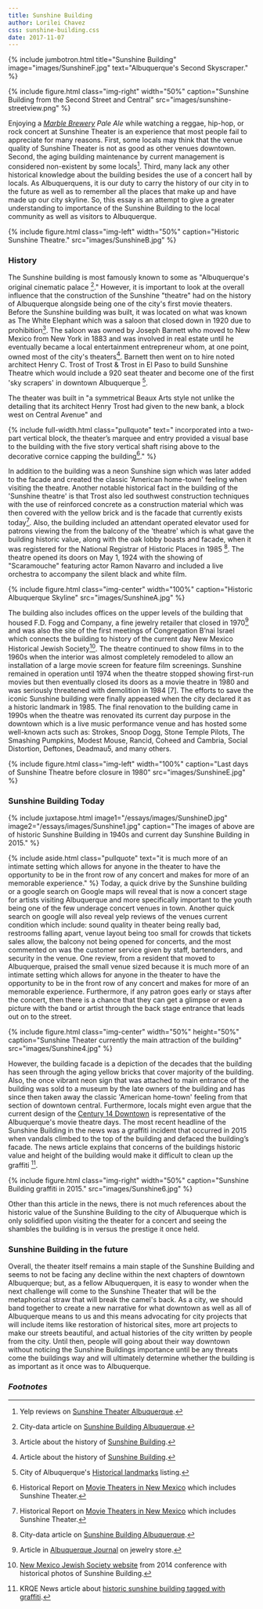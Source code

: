 ```yaml
---
title: Sunshine Building
author: Lorilei Chavez
css: sunshine-building.css
date: 2017-11-07
---
```


{% include jumbotron.html
title="Sunshine Building"
image="images/SunshineF.jpg"
text="Albuquerque's Second Skyscraper."
%} 

{% include figure.html
class="img-right"
width="50%"
caption="Sunshine Building from the Second Street and Central"
src="images/sunshine-streetview.png"
%}

Enjoying a *[Marble Brewery](http://www.marblebrewery.com/) Pale Ale* while watching a reggae, hip-hop, or rock concert at Sunshine Theater is an experience that most people fail to appreciate for many reasons. First, some locals may think that the venue quality of Sunshine Theater is not as good as other venues downtown. Second, the aging building maintenance by current management is considered non-existent by some locals[^Yelp-reviews]. Third, many lack any other historical knowledge about the building besides the use of a concert hall by locals. As Albuquerquens, it is our duty to carry the history of our city in to the future as well as to remember all the places that make up and have made up our city skyline. So, this essay is an attempt to give a greater understanding to importance of the Sunshine Building to the local community as well as visitors to Albuquerque.



{% include figure.html
class="img-left"
width="50%"
caption="Historic Sunshine Theatre."
src="images/SunshineB.jpg"
%}
### History
The Sunshine building is most famously known to some as "Albuquerque's original cinematic palace [^city-data-article]." However, it is important to look at the overall influence that the construction of the Sunshine "theatre" had on the history of Albuquerque alongside being one of the city's first movie theaters. Before the Sunshine building was built, it was located on what was known as The White Elephant which was a saloon that closed down in 1920 due to prohibition[^historic-abq]. The saloon was owned by Joseph Barnett who moved to New Mexico from New York in 1883 and was involved in real estate until he eventually became a local entertainment entrepreneur whom, at one point, owned most of the city's theaters[^historic-abq]. Barnett then went on to hire noted architect Henry C. Trost of Trost & Trost in El Paso to build Sunshine Theatre which would include a 920 seat theater and become one of the first 'sky scrapers' in downtown Albuquerque [^city-of-Abq-Historical-landmarks].

The theater was built in "a symmetrical Beaux Arts style not unlike the detailing that its architect Henry Trost had given to the new bank, a block west on Central Avenue" and 

{% include full-width.html
  class="pullquote"
  text=" incorporated into a two-part vertical block, the theater’s marquee and entry provided a visual base to the building with the five story vertical shaft rising above to the decorative cornice capping the building[^NM-Historic-preservation]."
%}

In addition to the building was a neon Sunshine sign which was later added to the facade and created the classic 'American home-town' feeling when visiting the theatre. Another notable historical fact in the building of the 'Sunshine theatre' is that Trost also led southwest construction techniques with the use of reinforced concrete as a construction material which was then covered with the yellow brick and is the facade that currently exists today[^NM-Historic-preservation]. Also, the building included an attendant operated elevator used for patrons viewing the from the balcony of the 'theatre' which is what gave the building historic value, along with the oak lobby boasts and facade, when it was registered for the National Registrar of Historic Places in 1985 [^city-data-article]. The theatre opened its doors on May 1, 1924 with the showing of "Scaramouche" featuring actor Ramon Navarro and included a live orchestra to accompany the silent black and white film.

{% include figure.html
  class="img-center"
  width="100%"
  caption="Historic Albuquerque Skyline"
  src="images/SunshineA.jpg" %}

The building also includes offices on the upper levels of the building that housed F.D. Fogg and Company, a fine jewelry retailer that closed in 1970[^ABQ-Journal-article] and was also the site of the first meetings of Congregation B’nai Israel which connects the building to history of the current day New Mexico Historical Jewish Society[^NMJS-website]. The theatre continued to show films in to the 1960s when the interior was almost completely remodeled to allow an installation of a large movie screen for feature film screenings. Sunshine remained in operation until 1974 when the theatre stopped showing first-run movies but then eventually closed its doors as a movie theatre in 1980 and was seriously threatened with demolition in 1984 [7]. The efforts to save the iconic Sunshine building were finally appeased when the city declared it as a historic landmark in 1985. The final renovation to the building came in 1990s when the theatre was renovated its current day purpose in the downtown which is a live music performance venue and has hosted some well-known acts such as: Strokes, Snoop Dogg, Stone Temple Pilots, The Smashing Pumpkins, Modest Mouse, Rancid, Coheed and Cambria, Social Distortion, Deftones, Deadmau5, and many others.

{% include figure.html
  class="img-left"
  width="100%"
  caption="Last days of Sunshine Theatre before closure in 1980"
  src="images/SunshineE.jpg" %}

### Sunshine Building Today

{% include juxtapose.html
image1="/essays/images/SunshineD.jpg"
image2="/essays/images/Sunshine1.jpg"
caption="The images of above are of historic Sunshine Building in 1940s and current day Sunshine Building in 2015."
%}

{% include aside.html
  class="pullquote"
  text="it is much more of an intimate setting which allows for anyone in the  theater to have the opportunity to be in the front row of any concert and makes for more of an memorable experience."
  %}
Today, a quick drive by the Sunshine building or a google search on Google maps will reveal that is now a concert stage for artists visiting Albuquerque and more specifically important to the youth being one of the few underage concert venues in town. Another quick search on google will also reveal yelp reviews of the venues current condition which include: sound quality in theater being really bad, restrooms falling apart, venue layout being too small for crowds that tickets sales allow, the balcony not being opened for concerts, and the most commented on was the customer service given by staff, bartenders, and security in the venue. One review, from a resident that moved to Albuquerque, praised the small venue sized because it is much more of an intimate setting which allows for anyone in the  theater to have the opportunity to be in the front row of any concert and makes for more of an memorable experience. Furthermore, if any patron goes early or stays after the concert, then there is a chance that they can get a glimpse or even a picture with the band or artist through the back stage entrance that leads out on to the street. 

{% include figure.html
  class="img-center"
  width="50%"
  height="50%"
  caption="Sunshine Theater currently the main attraction of the building"
  src="images/Sunshine4.jpg" %}
  
However, the building facade is a depiction of the decades that the building has seen through the aging yellow bricks that cover majority of the building. Also, the once vibrant neon sign that was attached to main entrance of the building was sold to a museum by the late owners of the building and has since then taken away the classic 'American home-town' feeling from that section of downtown central. Furthermore, locals might even argue that the current design of the [Century 14 Downtown](http://cinematreasures.org/theaters/44973) is representative of the Albuquerque's movie theatre days. The most recent headline of the Sunshine Building in the news was a graffiti incident that occurred in 2015 when vandals climbed to the top of the building and defaced the building’s facade. The news article explains that concerns of the buildings historic value and height of the building would make it difficult to clean up the graffiti [^KRQE-Article].

 {% include figure.html
class="img-right"
width="50%"
caption="Sunshine Building graffiti in 2015."
src="images/Sunshine6.jpg"
%}

Other than this article in the news, there is not much references about the historic value of the Sunshine Building to the city of Albuquerque which is only solidified upon visiting the theater for a concert and seeing the shambles the building is in versus the prestige it once held.
  
### Sunshine Building in the future

Overall, the theater itself remains a main staple of the Sunshine Building and seems to not be facing any decline within the next chapters of downtown Albuquerque; but, as a fellow Albuquerquen, it is easy to wonder when the next challenge will come to the Sunshine Theater that will be the metaphorical straw that will break the camel's back. As a city, we should band together to create a new narrative for what downtown as well as all of Albuquerque means to us and this means advocating for city projects that will include items like restoration of historical sites, more art projects to make our streets beautiful, and actual histories of the city written by people from the city. Until then, people will going about their way downtown without noticing the Sunshine Buildings importance until be  any threats come the buildings way and will ultimately determine whether the building is as important as it once was to Albuquerque.

### *Footnotes*
[^KRQE-Article]: KRQE News article about [historic sunshine building tagged with graffiti](https://www.krqe.com/2015/02/23/historic-sunshine-building-tagged-with-graffiti/).

[^Yelp-reviews]: Yelp reviews on [Sunshine Theater Albuquerque](https://www.yelp.com/biz/sunshine-theater-albuquerque).

[^city-data-article]: City-data article on [Sunshine Building Albuquerque](https://www.city-data.com/articles/Sunshine-Building-Albuquerque-New-Mexico.html). 

[^historic-abq]: Article about the history of [Sunshine Building](https://www.historicabq.org/sunshine-building.html).

[^city-of-Abq-Historical-landmarks]: City of Albuquerque's [Historical landmarks](https://www.cabq.gov/planning/boards-commissions/landmarks-urban-conservation-commission/historic-landmarks) listing.

[^NM-Historic-preservation]: Historical Report on [Movie Theaters in New Mexico](https://www.nmhistoricpreservation.org/assets/files/historic-contexts-and-reports/Movie-Theaters-in-New-Mexico-MPDF-Final-Sent-to-NPS.pdf) which includes Sunshine Theater.

[^ABQ-Journal-article]: Article in [Albuquerque Journal](https://www.abqjournal.com/biz/265961outlook12-02-04.htm) on jewelry store.

[^NMJS-website]: [New Mexico Jewish Society website](https://www.nmjhs.org/2014-conference/) from 2014 conference with historical photos of Sunshine Building.



[^source]: ENTER SOURCE NOTE HERE
<https://www.cinematreasures.org/theaters/10528>

[^source]: ENTER SOURCE NOTE HERE
<https://www.en.wikipedia.org/wiki/Sunshine_Building>

[^source]: ENTER SOURCE NOTE HERE
<https://www.flickr.com/photos/stevenm_61/34813178582>

[^source]: ENTER SOURCE NOTE HERE
<https://www.henrytrost.org/buildings/sunshine-theatre-and-office-building/>




[^source]: ENTER SOURCE NOTE HERE
<https://www.rjbuffalo.com/sunshine.html>

[^source]: ENTER SOURCE NOTE HERE
<https://www.sunshinetheaterlive.com/page/about-sunshine-theater>










